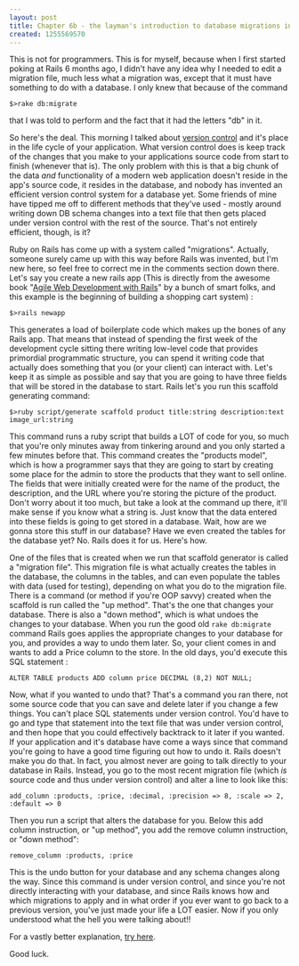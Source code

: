 ```yaml
--- 
layout: post
title: Chapter 6b - the layman's introduction to database migrations in Ruby on Rails
created: 1255569570
---
```

This is not for programmers.  This is for myself, because when I first started poking at Rails 6 months ago, I didn't have any idea why I needed to edit a migration file, much less what a migration was, except that it must have something to do with a database.  I only knew that because of the command

`$>rake db:migrate`

that I was told to perform and the fact that it had the letters "db" in it.

So here's the deal.  This morning I talked about <a href="http://ignoredByDinosaurs.com/2009/10/chapter-6a-version-control/">version control</a> and it's place in the life cycle of your application.  What version control does is keep track of the changes that you make to your applications source code from start to finish (whenever that is).  The only problem with this is that a big chunk of the data <em>and</em> functionality of a modern web application doesn't reside in the app's source code, it resides in the database, and nobody has invented an efficient version control system for a database yet.  Some friends of mine have tipped me off to different methods that they've used - mostly around writing down DB schema changes into a text file that then gets placed under version control with the rest of the source.  That's not entirely efficient, though, is it?

Ruby on Rails has come up with a system called "migrations".  Actually, someone surely came up with this way before Rails was invented, but I'm new here, so feel free to correct me in the comments section down there.  Let's say you create a new rails app (This is directly from the awesome book "<a href="http://www.amazon.com/Agile-Web-Development-Rails-Third/dp/1934356166/ref=sr_1_1?ie=UTF8&s=books&qid=1255546866&sr=8-1">Agile Web Development with Rails</a>" by a bunch of smart folks, and this example is the beginning of building a shopping cart system) :

`$>rails newapp`

This generates a load of boilerplate code which makes up the bones of any Rails app.  That means that instead of spending the first week of the development cycle sitting there writing low-level code that provides primordial programmatic structure, you can spend it writing code that actually does something that you (or your client) can interact with.  Let's keep it as simple as possible and say that you are going to have three fields that will be stored in the database to start. Rails let's you run this scaffold generating command:

`$>ruby script/generate scaffold product title:string description:text image_url:string`

This command runs a ruby script that builds a LOT of code for you, so much that you're only minutes away from tinkering around and you only started a few minutes before that.    This command creates the "products model", which is how a programmer says that they are going to start by creating some place for the admin to store the products that they want to sell online.  The fields that were initially created were for the name of the product, the description, and the URL where you're storing the picture of the product.  Don't worry about it too much, but take a look at the command up there, it'll make sense if you know what a string is.  Just know that the data entered into these fields is going to get stored in a database.  Wait, how are we gonna store this stuff in our database?  Have we even created the tables for the database yet?  No.  Rails does it for us.  Here's how.

One of the files that is created when we run that scaffold generator is called a "migration file".  This migration file is what actually creates the tables in the database, the columns in the tables, and can even populate the tables with data (used for testing), depending on what you do to the migration file.  There is a command (or method if you're OOP savvy) created when the scaffold is run called the "up method".  That's the one that changes your database.  There is also a "down method", which is what undoes the changes to your database.  When you run the good old `rake db:migrate` command Rails goes applies the appropriate changes to your database for you, and provides a way to undo them later.  So, your client comes in and wants to add a Price column to the store.  In the old days, you'd execute this SQL statement :

`ALTER TABLE products ADD column price DECIMAL (8,2) NOT NULL;`

Now, what if you wanted to undo that?  That's a command you ran there, not some source code that you can save and delete later if you change a few things.  You can't place SQL statements under version control.  You'd have to go and type that statement into the text file that was under version control, and then hope that you could effectively backtrack to it later if you wanted.  If your application and it's database have come a ways since that command you're going to have a good time figuring out how to undo it.  Rails doesn't make you do that.  In fact, you almost never are going to talk directly to your database in Rails.  Instead, you go to the most recent migration file (which <em>is</em> source code and thus under version control) and alter a line to look like this:

`add_column :products, :price, :decimal,
:precision => 8, :scale => 2, :default => 0`

Then you run a script that alters the database for you.  Below this add column instruction, or "up method", you add the remove column instruction, or "down method":

`remove_column :products, :price`

This is the undo button for your database and any schema changes along the way.  Since this command is under version control, and since you're not directly interacting with your database, and since Rails knows how and which migrations to apply and in what order if you ever want to go back to a previous version, you've just made your life a LOT easier.  Now if you only understood what the hell you were talking about!!

For a vastly better explanation, <a href="http://guides.rubyonrails.org/migrations.html">try here</a>.  

Good luck.
